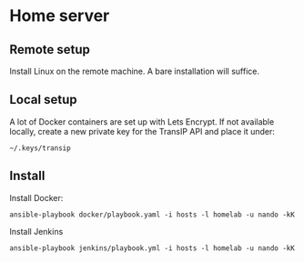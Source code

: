 # Home server
## Remote setup
Install Linux on the remote machine. A bare installation will suffice.

## Local setup

A lot of Docker containers are set up with Lets Encrypt. If not available locally, create a new private key for the TransIP API and place it under:
```
~/.keys/transip
```

## Install 
Install Docker:
```
ansible-playbook docker/playbook.yaml -i hosts -l homelab -u nando -kK
```

Install Jenkins
```
ansible-playbook jenkins/playbook.yml -i hosts -l homelab -u nando -kK
```
